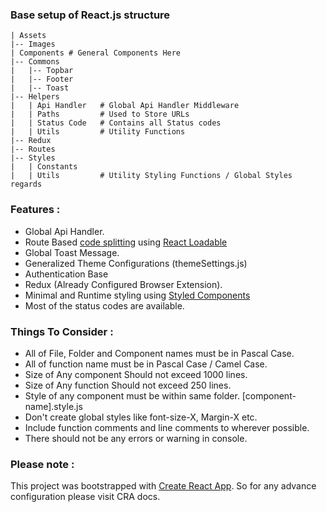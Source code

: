 ### Base setup of React.js structure
    | Assets
    |-- Images
    | Components # General Components Here
    |-- Commons
    |   |-- Topbar
    |   |-- Footer
    |   |-- Toast
    |-- Helpers
    |   | Api Handler   # Global Api Handler Middleware
    |   | Paths         # Used to Store URLs
    |   | Status Code   # Contains all Status codes
    |   | Utils         # Utility Functions
    |-- Redux
    |-- Routes
    |-- Styles
    |   | Constants
    |   | Utils         # Utility Styling Functions / Global Styles regards


### Features :
- Global Api Handler.
- Route Based [code splitting](https://reactjs.org/docs/code-splitting.html) using [React Loadable](https://www.npmjs.com/package/react-loadable)
- Global Toast Message.
- Generalized Theme Configurations (themeSettings.js)
- Authentication Base
- Redux (Already Configured Browser Extension).
- Minimal and Runtime styling using [Styled Components](https://www.npmjs.com/package/styled-components)
- Most of the status codes are available.

### Things To Consider :
- All of File, Folder and Component names must be in Pascal Case.
- All of function name must be in Pascal Case / Camel Case.
- Size of Any component Should not exceed 1000 lines.
- Size of Any function Should not exceed 250 lines.
- Style of any component must be within same folder. [component-name].style.js
- Don't create global styles like font-size-X, Margin-X etc.
- Include function comments and line comments to wherever possible.
- There should not be any errors or warning in console.


### Please note :
This project was bootstrapped with [Create React App](https://github.com/facebook/create-react-app). So for any advance configuration please visit CRA docs.
